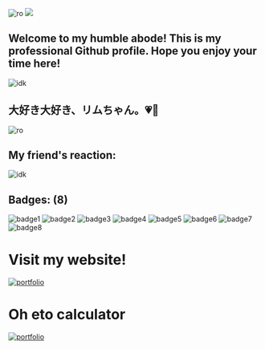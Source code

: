 ![ro](https://i.pinimg.com/736x/1b/15/49/1b1549d4484b0455c5e13a3c1d49cf00.jpg)
![](https://i.imgur.com/88gAJlm.png)

## Welcome to my humble abode! This is my professional Github profile. Hope you enjoy your time here!

![idk](https://64.media.tumblr.com/2730c606547fee824b23dce3aa8a670c/dca6c80d62b3750f-8b/s1280x1920/6ce17b3402adcf12237ca0d499adfefdea4c4643.gif)

## 大好き大好き、リムちゃん。💗💖
![ro](https://i.pinimg.com/736x/aa/cc/fa/aaccfafcf5b8eb68419bb134830d3a9e.jpg)

## My friend's reaction:
![idk](https://i.pinimg.com/736x/12/cc/52/12cc523c2488d28dc602bb1503d905c2.jpg)

## Badges: (8)
![badge1](https://i.pinimg.com/736x/0d/09/fe/0d09fe795ff4b65e9415a801fdcdd2a3.jpg)
![badge2](https://i.pinimg.com/736x/d1/31/0e/d1310ea1d75a544264846fab9ab092aa.jpg)
![badge3](https://i.pinimg.com/736x/00/3d/3b/003d3b27647d3149009d7acb4084d059.jpg)
![badge4](https://i.pinimg.com/736x/c1/bb/91/c1bb9111ab9fa75b05be7508765df230.jpg)
![badge5](https://i.pinimg.com/736x/ab/ba/6a/abba6af28cf65db5488e56b0afd56dbc.jpg)
![badge6](https://i.pinimg.com/736x/21/60/c5/2160c5e24be436bb7ae53f4c4325377a.jpg)
![badge7](https://i.imgur.com/S8B6U7x.png)
![badge8](https://i.imgur.com/203bT5k.png)
# Visit my website!
[![portfolio](https://img.shields.io/badge/my%20website%20%3A0-%20%2372d9e8)
](https://1nks.github.io)

# Oh eto calculator
[![portfolio](https://img.shields.io/badge/calculator_here_%3AD-%23ae77ed)
](https://1nks.github.io/calculator)
